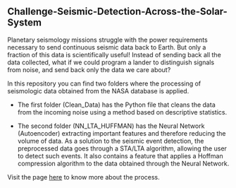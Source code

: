 ## Challenge-Seismic-Detection-Across-the-Solar-System
Planetary seismology missions struggle with the power requirements necessary to send continuous seismic data back to Earth. But only a fraction of this data is scientifically useful! Instead of sending back all the data collected, what if we could program a lander to distinguish signals from noise, and send back only the data we care about?

In this repository you can find two folders where the processing of seismologic data obtained from the NASA database is applied.

* The first folder (Clean_Data) has the Python file that cleans the data from the incoming noise using a method based on descriptive statistics.

* The second folder (NN_LTA_HUFFMAN) has the Neural Network (Autoencoder) extracting important features and therefore reducing the volume of data. As a solution to the seismic event detection, the preprocessed data goes through a STA/LTA algorithm, allowing the user to detect such events. It also contains a feature that applies a Hoffman compression algorithm to the data obtained through the Neural Network.

Visit the page [here](https://seismicdetectionacrossthesolar.godaddysites.com/#0dee9f89-a6b4-4497-8dca-4bccc0c41d63) to know more about the process.
